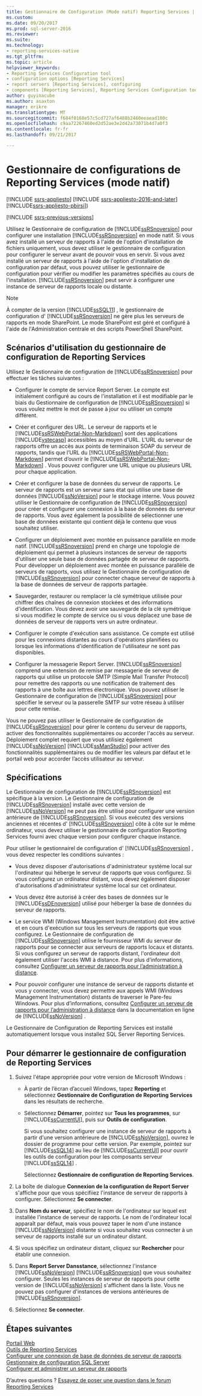 ```yaml
---
title: Gestionnaire de Configuration (Mode natif) Reporting Services | Documents Microsoft
ms.custom: 
ms.date: 09/20/2017
ms.prod: sql-server-2016
ms.reviewer: 
ms.suite: 
ms.technology:
- reporting-services-native
ms.tgt_pltfrm: 
ms.topic: article
helpviewer_keywords:
- Reporting Services Configuration tool
- configuration options [Reporting Services]
- report servers [Reporting Services], configuring
- components [Reporting Services], Reporting Services Configuration tool
author: guyinacube
ms.author: asaxton
manager: erikre
ms.translationtype: MT
ms.sourcegitcommit: f684f0168e57c5cd727af6488b2460eeaead100c
ms.openlocfilehash: c9aa72267460ed2d52ae3e2d42a73071b4d7a0f3
ms.contentlocale: fr-fr
ms.lasthandoff: 09/21/2017

---
```


# <a name="reporting-services-configuration-manager-native-mode"></a>Gestionnaire de configurations de Reporting Services (mode natif)

[!INCLUDE [ssrs-appliesto](../../includes/ssrs-appliesto.md)] [!INCLUDE [ssrs-appliesto-2016-and-later](../../includes/ssrs-appliesto-2016-and-later.md)] [!INCLUDE[ssrs-appliesto-pbirsi](../../includes/ssrs-appliesto-pbirs.md)])

[!INCLUDE [ssrs-previous-versions](../../includes/ssrs-previous-versions.md)]

Utilisez le Gestionnaire de configuration de [!INCLUDE[ssRSnoversion](../../includes/ssrsnoversion-md.md)] pour configurer une installation [!INCLUDE[ssRSnoversion](../../includes/ssrsnoversion-md.md)] en mode natif. Si vous avez installé un serveur de rapports à l'aide de l'option d'installation de fichiers uniquement, vous devez utiliser le gestionnaire de configuration pour configurer le serveur avant de pouvoir vous en servir. Si vous avez installé un serveur de rapports à l'aide de l'option d'installation de configuration par défaut, vous pouvez utiliser le gestionnaire de configuration pour vérifier ou modifier les paramètres spécifiés au cours de l'installation. [!INCLUDE[ssRSnoversion](../../includes/ssrsnoversion-md.md)] peut servir à configurer une instance de serveur de rapports locale ou distante.

> [!NOTE]
> À compter de la version [!INCLUDE[ssSQL11](../../includes/sssql11-md.md)] , le gestionnaire de configuration d' [!INCLUDE[ssRSnoversion](../../includes/ssrsnoversion-md.md)] ne gère plus les serveurs de rapports en mode SharePoint. Le mode SharePoint est géré et configuré à l'aide de l'Administration centrale et des scripts PowerShell SharePoint.  
  
##  <a name="bkmk_scenarios"></a> Scénarios d'utilisation du gestionnaire de configuration de Reporting Services  
 Utilisez le Gestionnaire de configuration de [!INCLUDE[ssRSnoversion](../../includes/ssrsnoversion-md.md)] pour effectuer les tâches suivantes :  
  
-   Configurer le compte de service Report Server. Le compte est initialement configuré au cours de l'installation et il est modifiable par le biais du Gestionnaire de configuration de [!INCLUDE[ssRSnoversion](../../includes/ssrsnoversion-md.md)] si vous voulez mettre le mot de passe à jour ou utiliser un compte différent.  
  
-   Créer et configurer des URL. Le serveur de rapports et le [!INCLUDE[ssRSWebPortal-Non-Markdown](../../includes/ssrswebportal-non-markdown-md.md)] sont des applications [!INCLUDE[vstecasp](../../includes/vstecasp-md.md)] accessibles au moyen d’URL. L'URL du serveur de rapports offre un accès aux points de terminaison SOAP du serveur de rapports, tandis que l’URL du [!INCLUDE[ssRSWebPortal-Non-Markdown](../../includes/ssrswebportal-non-markdown-md.md)] permet d’ouvrir le [!INCLUDE[ssRSWebPortal-Non-Markdown](../../includes/ssrswebportal-non-markdown-md.md)] . Vous pouvez configurer une URL unique ou plusieurs URL pour chaque application.  
  
-   Créer et configurer la base de données du serveur de rapports. Le serveur de rapports est un serveur sans état qui utilise une base de données [!INCLUDE[ssNoVersion](../../includes/ssnoversion-md.md)] pour le stockage interne. Vous pouvez utiliser le Gestionnaire de configuration de [!INCLUDE[ssRSnoversion](../../includes/ssrsnoversion-md.md)] pour créer et configurer une connexion à la base de données du serveur de rapports. Vous avez également la possibilité de sélectionner une base de données existante qui contient déjà le contenu que vous souhaitez utiliser.  
  
-   Configurer un déploiement avec montée en puissance parallèle en mode natif. [!INCLUDE[ssRSnoversion](../../includes/ssrsnoversion-md.md)] prend en charge une topologie de déploiement qui permet à plusieurs instances de serveur de rapports d'utiliser une seule base de données partagée de serveur de rapports. Pour développer un déploiement avec montée en puissance parallèle de serveurs de rapports, vous utilisez le Gestionnaire de configuration de [!INCLUDE[ssRSnoversion](../../includes/ssrsnoversion-md.md)] pour connecter chaque serveur de rapports à la base de données de serveur de rapports partagée.  
  
-   Sauvegarder, restaurer ou remplacer la clé symétrique utilisée pour chiffrer des chaînes de connexion stockées et des informations d'identification. Vous devez avoir une sauvegarde de la clé symétrique si vous modifiez le compte de service ou si vous déplacez une base de données de serveur de rapports vers un autre ordinateur.  
  
-   Configurer le compte d'exécution sans assistance. Ce compte est utilisé pour les connexions distantes au cours d'opérations planifiées ou lorsque les informations d'identification de l'utilisateur ne sont pas disponibles.  
  
-   Configurer la messagerie Report Server. [!INCLUDE[ssRSnoversion](../../includes/ssrsnoversion-md.md)] comprend une extension de remise par messagerie de serveur de rapports qui utilise un protocole SMTP (Simple Mail Transfer Protocol) pour remettre des rapports ou une notification de traitement des rapports à une boîte aux lettres électronique. Vous pouvez utiliser le Gestionnaire de configuration de [!INCLUDE[ssRSnoversion](../../includes/ssrsnoversion-md.md)] pour spécifier le serveur ou la passerelle SMTP sur votre réseau à utiliser pour cette remise.  
  
 Vous ne pouvez pas utiliser le Gestionnaire de configuration de [!INCLUDE[ssRSnoversion](../../includes/ssrsnoversion-md.md)] pour gérer le contenu du serveur de rapports, activer des fonctionnalités supplémentaires ou accorder l'accès au serveur. Déploiement complet requiert que vous utilisiez également [!INCLUDE[ssNoVersion](../../includes/ssnoversion-md.md)] [!INCLUDE[ssManStudio](../../includes/ssmanstudio-md.md)] pour activer des fonctionnalités supplémentaires ou de modifier les valeurs par défaut et le portail web pour accorder l’accès utilisateur au serveur.

##  <a name="bkmk_requirements"></a> Spécifications

Le Gestionnaire de configuration de [!INCLUDE[ssRSnoversion](../../includes/ssrsnoversion-md.md)] est spécifique à la version. Le Gestionnaire de configuration de [!INCLUDE[ssRSnoversion](../../includes/ssrsnoversion-md.md)] installé avec cette version de [!INCLUDE[ssNoVersion](../../includes/ssnoversion-md.md)] ne peut pas être utilisé pour configurer une version antérieure de [!INCLUDE[ssRSnoversion](../../includes/ssrsnoversion-md.md)]. Si vous exécutez des versions anciennes et récentes d' [!INCLUDE[ssRSnoversion](../../includes/ssrsnoversion-md.md)] côte à côte sur le même ordinateur, vous devez utiliser le gestionnaire de configuration Reporting Services fourni avec chaque version pour configurer chaque instance.  

Pour utiliser le gestionnairel de configuration d' [!INCLUDE[ssRSnoversion](../../includes/ssrsnoversion-md.md)] , vous devez respecter les conditions suivantes :

- Vous devez disposer d'autorisations d'administrateur système local sur l'ordinateur qui héberge le serveur de rapports que vous configurez. Si vous configurez un ordinateur distant, vous devez également disposer d'autorisations d'administrateur système local sur cet ordinateur.

- Vous devez être autorisé à créer des bases de données sur le [!INCLUDE[ssDEnoversion](../../includes/ssdenoversion-md.md)] utilisé pour héberger la base de données du serveur de rapports.

- Le service WMI (Windows Management Instrumentation) doit être activé et en cours d'exécution sur tous les serveurs de rapports que vous configurez. Le Gestionnaire de configuration de [!INCLUDE[ssRSnoversion](../../includes/ssrsnoversion-md.md)] utilise le fournisseur WMI du serveur de rapports pour se connecter aux serveurs de rapports locaux et distants. Si vous configurez un serveur de rapports distant, l'ordinateur doit également utiliser l'accès WMI à distance. Pour plus d’informations, consultez [Configurer un serveur de rapports pour l’administration à distance](../../reporting-services/report-server/configure-a-report-server-for-remote-administration.md).  

- Pour pouvoir configurer une instance de serveur de rapports distante et vous y connecter, vous devez permettre aux appels WMI (Windows Management Instrumentation) distants de traverser le Pare-feu Windows. Pour plus d’informations, consultez [Configurer un serveur de rapports pour l’administration à distance](../../reporting-services/report-server/configure-a-report-server-for-remote-administration.md) dans la documentation en ligne de [!INCLUDE[ssNoVersion](../../includes/ssnoversion-md.md)] .

Le Gestionnaire de Configuration de Reporting Services est installé automatiquement lorsque vous installez SQL Server Reporting Services.

##  <a name="bkmk_start_configuration_manager"></a> Pour démarrer le gestionnaire de configuration de Reporting Services

1.  Suivez l'étape appropriée pour votre version de Microsoft Windows :

    - À partir de l’écran d’accueil Windows, tapez **Reporting** et sélectionnez **Gestionnaire de Configuration de Reporting Services** dans les résultats de recherche.

    - Sélectionnez **Démarrer**, pointez sur **Tous les programmes**, sur [!INCLUDE[ssCurrentUI](../../includes/sscurrentui-md.md)], puis sur **Outils de configuration**.

         Si vous souhaitez configurer une instance de serveur de rapports à partir d'une version antérieure de [!INCLUDE[ssNoVersion](../../includes/ssnoversion-md.md)], ouvrez le dossier de programme pour cette version. Par exemple, pointez sur [!INCLUDE[ssSQL14](../../includes/sssql14-md.md)] au lieu de [!INCLUDE[ssCurrentUI](../../includes/sscurrentui-md.md)] pour ouvrir les outils de configuration pour les composants serveur [!INCLUDE[ssSQL14](../../includes/sssql14-md.md)] .

         Sélectionnez **Gestionnaire de configuration de Reporting Services**.

2. La boîte de dialogue **Connexion de la configuration de Report Server** s'affiche pour que vous spécifiiez l'instance de serveur de rapports à configurer. Sélectionnez **Se connecter**.

3. Dans **Nom du serveur**, spécifiez le nom de l'ordinateur sur lequel est installée l'instance de serveur de rapports. Le nom de l'ordinateur local apparaît par défaut, mais vous pouvez taper le nom d'une instance [!INCLUDE[ssNoVersion](../../includes/ssnoversion-md.md)] distante si vous souhaitez vous connecter à un serveur de rapports installé sur un ordinateur distant.

4. Si vous spécifiez un ordinateur distant, cliquez sur **Rechercher** pour établir une connexion.

5. Dans **Report Server Dansstance**, sélectionnez l'instance [!INCLUDE[ssNoVersion](../../includes/ssnoversion-md.md)] [!INCLUDE[ssRSnoversion](../../includes/ssrsnoversion-md.md)] que vous souhaitez configurer. Seules les instances de serveur de rapports pour cette version de [!INCLUDE[ssNoVersion](../../includes/ssnoversion-md.md)] s'affichent dans la liste. Vous ne pouvez pas configurer d'instances de versions antérieures de [!INCLUDE[ssRSnoversion](../../includes/ssrsnoversion-md.md)].

6. Sélectionnez **Se connecter**.

## <a name="next-steps"></a>Étapes suivantes

[Portail Web](../../reporting-services/web-portal-ssrs-native-mode.md)   
[Outils de Reporting Services](../../reporting-services/tools/reporting-services-tools.md)   
[Configurer une connexion de base de données de serveur de rapports](../../reporting-services/install-windows/configure-a-report-server-database-connection-ssrs-configuration-manager.md)   
[Gestionnaire de configuration SQL Server](../../relational-databases/sql-server-configuration-manager.md)   
[Configurer et administrer un serveur de rapports](../../reporting-services/report-server/configure-and-administer-a-report-server-ssrs-native-mode.md)  

D’autres questions ? [Essayez de poser une question dans le forum Reporting Services](http://go.microsoft.com/fwlink/?LinkId=620231)
